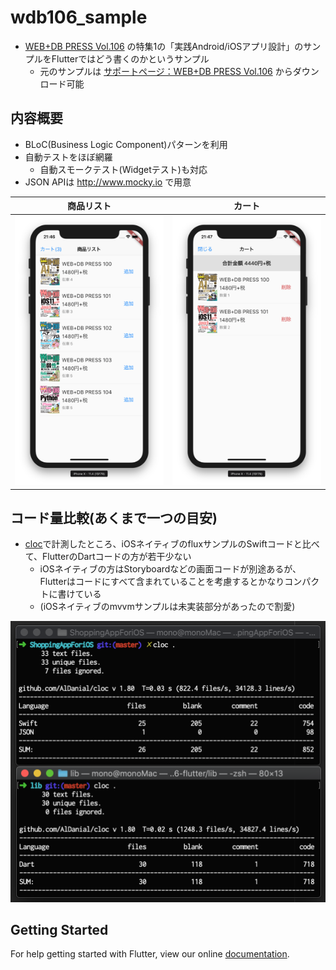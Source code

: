 # wdb106_sample

- [WEB+DB PRESS Vol.106](https://www.amazon.co.jp/dp/4774199435?tag=mono0926-22) の特集1の「実践Android/iOSアプリ設計」のサンプルをFlutterではどう書くのかというサンプル
  - 元のサンプルは [サポートページ：WEB+DB PRESS Vol.106](http://gihyo.jp/magazine/wdpress/archive/2018/vol106/support) からダウンロード可能

## 内容概要

- BLoC(Business Logic Component)パターンを利用
- 自動テストをほぼ網羅
  - 自動スモークテスト(Widgetテスト)も対応
- JSON APIは http://www.mocky.io で用意


商品リスト | カート
--- | ---
![商品リスト](screen_shots/1.png) | ![カート](screen_shots/2.png)


## コード量比較(あくまで一つの目安)

- [cloc](https://github.com/AlDanial/cloc)で計測したところ、iOSネイティブのfluxサンプルのSwiftコードと比べて、FlutterのDartコードの方が若干少ない
  - iOSネイティブの方はStoryboardなどの画面コードが別途あるが、Flutterはコードにすべて含まれていることを考慮するとかなりコンパクトに書けている
  - (iOSネイティブのmvvmサンプルは未実装部分があったので割愛)

![clocの結果](screen_shots/cloc.png)

## Getting Started

For help getting started with Flutter, view our online
[documentation](https://flutter.io/).
